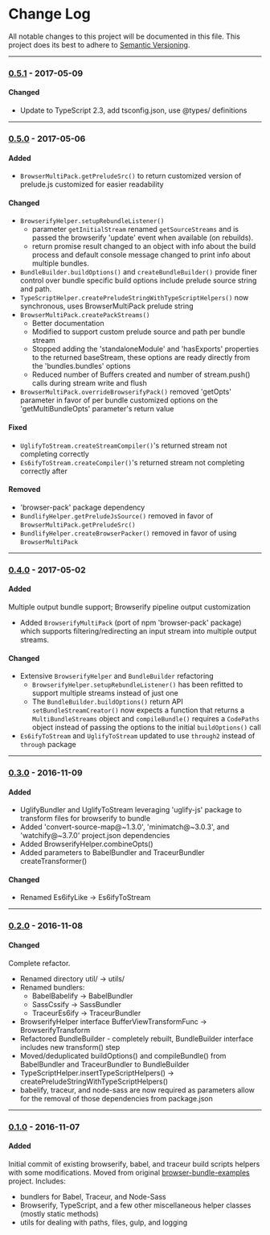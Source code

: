 ﻿# Change Log
All notable changes to this project will be documented in this file.
This project does its best to adhere to [Semantic Versioning](http://semver.org/).


--------
### [0.5.1](N/A) - 2017-05-09
#### Changed
* Update to TypeScript 2.3, add tsconfig.json, use @types/ definitions


--------
### [0.5.0](https://github.com/TeamworkGuy2/ts-bundlify/commit/6a0dc3abb7604ec6fb7f29ac5380831fdc484782) - 2017-05-06
#### Added
* `BrowserMultiPack.getPreludeSrc()` to return customized version of prelude.js customized for easier readability

#### Changed
* `BrowserifyHelper.setupRebundleListener()`
  * parameter `getInitialStream` renamed `getSourceStreams` and is passed the browserify 'update' event when available (on rebuilds).
  * return promise result changed to an object with info about the build process and default console message changed to print info about multiple bundles.
* `BundleBuilder.buildOptions()` and `createBundleBuilder()` provide finer control over bundle specific build options include prelude source string and path.
* `TypeScriptHelper.createPreludeStringWithTypeScriptHelpers()` now synchronous, uses BrowserMultiPack prelude string
* `BrowserMultiPack.createPackStreams()`
  * Better documentation
  * Modified to support custom prelude source and path per bundle stream
  * Stopped adding the 'standaloneModule' and 'hasExports' properties to the returned baseStream, these options are ready directly from the 'bundles.bundles' options
  * Reduced number of Buffers created and number of stream.push() calls  during stream write and flush
* `BrowserMultiPack.overrideBrowserifyPack()` removed 'getOpts' parameter in favor of per bundle customized options on the 'getMultiBundleOpts' parameter's return value

#### Fixed
* `UglifyToStream.createStreamCompiler()`'s returned stream not completing correctly
* `Es6ifyToStream.createCompiler()`'s returned stream not completing correctly after 

#### Removed
* 'browser-pack' package dependency
* `BundlifyHelper.getPreludeJsSource()` removed in favor of `BrowserMultiPack.getPreludeSrc()`
* `BundlifyHelper.createBrowserPacker()` removed in favor of using `BrowserMultiPack`


--------
### [0.4.0](https://github.com/TeamworkGuy2/ts-bundlify/commit/f1974d72cf2a7ce12cf0ed5a68685a136b80d543) - 2017-05-02
#### Added
Multiple output bundle support; Browserify pipeline output customization
* Added `BrowserifyMultiPack` (port of npm 'browser-pack' package) which supports filtering/redirecting an input stream into multiple output streams.

#### Changed
* Extensive `BrowserifyHelper` and `BundleBuilder` refactoring
  * `BrowserifyHelper.setupRebundleListener()` has been refitted to support multiple streams instead of just one
  * The `BundleBuilder.buildOptions()` return API `setBundleStreamCreator()` now expects a function that returns a `MultiBundleStreams` object and `compileBundle()` requires a `CodePaths` object instead of passing the options to the initial `buildOptions()` call
* `Es6ifyToStream` and `UglifyToStream` updated to use `through2` instead of `through` package


--------
### [0.3.0](https://github.com/TeamworkGuy2/ts-bundlify/commit/ee6c6fe7e629c7d794e9e54384eca92ba7c3b4ca) - 2016-11-09
#### Added
* UglifyBundler and UglifyToStream leveraging 'uglify-js' package to transform files for browserify to bundle
* Added 'convert-source-map@~1.3.0', 'minimatch@~3.0.3', and 'watchify@~3.7.0' project.json dependencies
* Added BrowserifyHelper.combineOpts()
* Added parameters to BabelBundler and TraceurBundler createTransformer()

#### Changed
* Renamed Es6ifyLike -> Es6ifyToStream


--------
### [0.2.0](https://github.com/TeamworkGuy2/ts-bundlify/commit/6a659706da5ba85a628bada4486870962114b896) - 2016-11-08
#### Changed
Complete refactor.
* Renamed directory util/ -> utils/
* Renamed bundlers:
  * BabelBabelify -> BabelBundler
  * SassCssify -> SassBundler
  * TraceurEs6ify -> TraceurBundler
* BrowserifyHelper interface BufferViewTransformFunc -> BrowserifyTransform
* Refactored BundleBuilder - completely rebuilt, BundleBuilder interface includes new transform() step
* Moved/deduplicated buildOptions() and compileBundle() from BabelBundler and TraceurBundler to BundleBuilder
* TypeScriptHelper.insertTypeScriptHelpers() -> createPreludeStringWithTypeScriptHelpers()
* babelify, traceur, and node-sass are now required as parameters allow for the removal of those dependencies from package.json


--------
### [0.1.0](https://github.com/TeamworkGuy2/ts-bundlify/commit/3ac56cd6841da23bcd7107f4616a51b62aa1ffc7) - 2016-11-07
#### Added
Initial commit of existing browserify, babel, and traceur build scripts helpers with some modifications.
Moved from original [browser-bundle-examples](https://github.com/TeamworkGuy2/browser-bundle-examples) project.
Includes:
* bundlers for Babel, Traceur, and Node-Sass
* Browserify, TypeScript, and a few other miscellaneous helper classes (mostly static methods)
* utils for dealing with paths, files, gulp, and logging

